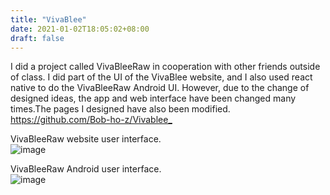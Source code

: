 ```yaml
---
title: "VivaBlee"
date: 2021-01-02T18:05:02+08:00
draft: false
---
```

I did a project called VivaBleeRaw in cooperation with other friends outside of class. I did part of the UI of the VivaBlee website, and I also used react native to do the VivaBleeRaw Android UI. However, due to the change of designed ideas, the app and web interface have been changed many times.The pages I designed have also been modified.    
<https://github.com/Bob-ho-z/Vivablee_>

VivaBleeRaw website user interface.   
![image](/images/project_img/Vivablee_Website.jpg)

VivaBleeRaw Android user interface.    
![image](/images/project_img/Vivablee_Android.jpg)
